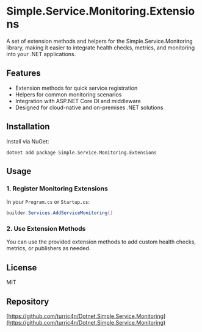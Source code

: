 ﻿# Simple.Service.Monitoring.Extensions

A set of extension methods and helpers for the Simple.Service.Monitoring library, making it easier to integrate health checks, metrics, and monitoring into your .NET applications.

## Features

- Extension methods for quick service registration
- Helpers for common monitoring scenarios
- Integration with ASP.NET Core DI and middleware
- Designed for cloud-native and on-premises .NET solutions

## Installation

Install via NuGet:

```
dotnet add package Simple.Service.Monitoring.Extensions
```

## Usage

### 1. Register Monitoring Extensions

In your `Program.cs` or `Startup.cs`:

```csharp
builder.Services.AddServiceMonitoring()
```

### 2. Use Extension Methods

You can use the provided extension methods to add custom health checks, metrics, or publishers as needed.

## License

MIT

## Repository

[https://github.com/turric4n/Dotnet.Simple.Service.Monitoring](https://github.com/turric4n/Dotnet.Simple.Service.Monitoring)
